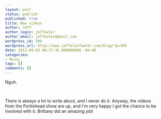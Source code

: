 ```yaml
---
layout: post
status: publish
published: true
title: New videos
author: Jeff
author_login: jeffowler
author_email: jeffowler@gmail.com
wordpress_id: 399
wordpress_url: http://www.jeffalanfowler.com/blog/?p=399
date: 2013-09-03 00:37:35.000000000 -04:00
categories:
- Music
tags: []
comments: []
---
```

Nguh.

&nbsp;

There is always a lot to write about, and I never do it. Anyway, the videos from the Portishead show are up, and I'm very happy I got the chance to be involved with it. Brittany did an amazing job!

<object width="560" height="315" classid="clsid:d27cdb6e-ae6d-11cf-96b8-444553540000" codebase="http://download.macromedia.com/pub/shockwave/cabs/flash/swflash.cab#version=6,0,40,0"><param name="allowFullScreen" value="true" /><param name="allowscriptaccess" value="always" /><param name="src" value="//www.youtube.com/v/CEQ-m4iNOFs?hl=en_US&amp;version=3" /><param name="allowfullscreen" value="true" /><embed width="560" height="315" type="application/x-shockwave-flash" src="//www.youtube.com/v/CEQ-m4iNOFs?hl=en_US&amp;version=3" allowFullScreen="true" allowscriptaccess="always" allowfullscreen="true" /></object>
